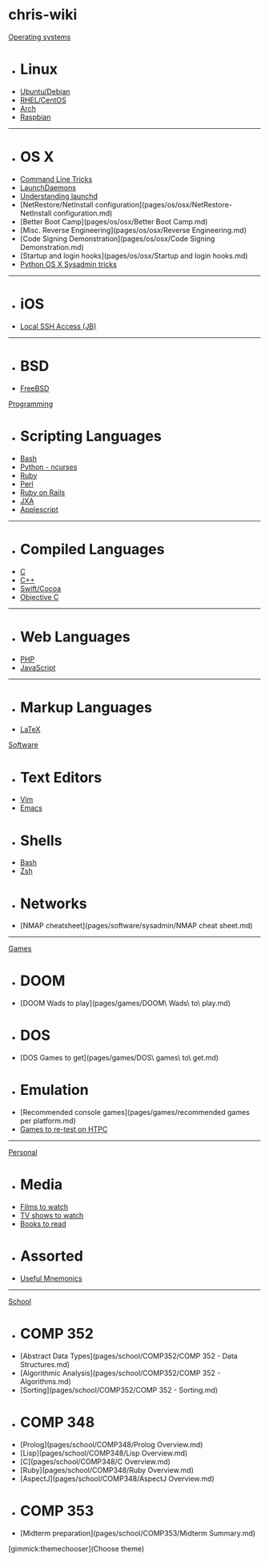 # chris-wiki

[Operating systems]()

  * # Linux
  * [Ubuntu/Debian](pages/os/linux/ubuntu-debian.md)
  * [RHEL/CentOS](pages/os/linux/rhel-centos.md)
  * [Arch](pages/os/linux/arch.md)
  * [Raspbian](pages/os/linux/raspbian.md)
  - - - -
  * # OS X
  * [Command Line Tricks](pages/os/osx/command_line_tricks.md)
  * [LaunchDaemons](pages/os/osx/launchdaemons.md)
  * [Understanding launchd](pages/os/osx/understand_launchd.md)
  * [NetRestore/NetInstall configuration](pages/os/osx/NetRestore-NetInstall configuration.md)
  * [Better Boot Camp](pages/os/osx/Better Boot Camp.md)
  * [Misc. Reverse Engineering](pages/os/osx/Reverse Engineering.md)
  * [Code Signing Demonstration](pages/os/osx/Code Signing Demonstration.md)
  * [Startup and login hooks](pages/os/osx/Startup and login hooks.md)
  * [Python OS X Sysadmin tricks](pages/software/sysadmin/python-sysadmin.md)
  - - - -
  * # iOS
  * [Local SSH Access (JB)](pages/os/ios/localSSHAccess.md)
  - - - -
  * # BSD
  * [FreeBSD](pages/os/bsd/freebsd.md)

[Programming]()

  * # Scripting Languages
  * [Bash](pages/programming/scripting/bash.md)
  * [Python - ncurses](pages/programming/scripting/python-curses.md)
  * [Ruby](pages/programming/scripting/Ruby.md)
  * [Perl](pages/programming/scripting/perl.md)
  * [Ruby on Rails](pages/programming/scripting/rubyrails.md)
  * [JXA](pages/programming/scripting/jxa.md)
  * [Applescript](pages/programming/scripting/applescript.md)
  - - - -
  * # Compiled Languages
  * [C](pages/programming/compiled/c.md)
  * [C++](pages/programming/compiled/cpp.md)
  * [Swift/Cocoa](pages/programming/compiled/swift-cocoa.md)
  * [Objective C](pages/programming/compiled/objc.md)
  - - - -
  * # Web Languages
  * [PHP](pages/programming/web/php.md)
  * [JavaScript](pages/programming/web/javascript.md)
  - - - - 
  * # Markup Languages
  * [LaTeX](pages/programming/markup/LaTeX.md)
  
  
  


[Software]()

  * # Text Editors
  * [Vim](pages/software/text_editors/vim.md)
  * [Emacs](pages/software/text_editors/emacs.md)
  * # Shells
  * [Bash](pages/software/shells/bash_interactive.md)
  * [Zsh](pages/software/shells/zsh.md)
  * # Networks
  * [NMAP cheatsheet](pages/software/sysadmin/NMAP cheat sheet.md)
- - - -

[Games]()

  * # DOOM
  * [DOOM Wads to play](pages/games/DOOM\ Wads\ to\ play.md)
  * # DOS
  * [DOS Games to get](pages/games/DOS\ games\ to\ get.md)
  * # Emulation
  * [Recommended console games](pages/games/recommended games per platform.md)
  * [Games to re-test on HTPC](pages/games/games_to_retest.md)
- - - -

[Personal]()

  * # Media
  * [Films to watch](pages/personal/films.md)
  * [TV shows to watch](pages/personal/tv.md)
  * [Books to read](pages/personal/books.md)
  * # Assorted
  * [Useful Mnemonics](pages/personal/useful_mnemonics.md)
- - - -

[School]()

  * # COMP 352
  * [Abstract Data Types](pages/school/COMP352/COMP 352 - Data Structures.md)
  * [Algorithmic Analysis](pages/school/COMP352/COMP 352 - Algorithms.md)  
  * [Sorting](pages/school/COMP352/COMP 352 - Sorting.md)  
  * # COMP 348
  * [Prolog](pages/school/COMP348/Prolog Overview.md)
  * [Lisp](pages/school/COMP348/Lisp Overview.md)
  * [C](pages/school/COMP348/C Overview.md)
  * [Ruby](pages/school/COMP348/Ruby Overview.md)
  * [AspectJ](pages/school/COMP348/AspectJ Overview.md)
  * # COMP 353
  * [Midterm preparation](pages/school/COMP353/Midterm Summary.md)


[gimmick:themechooser](Choose theme)
